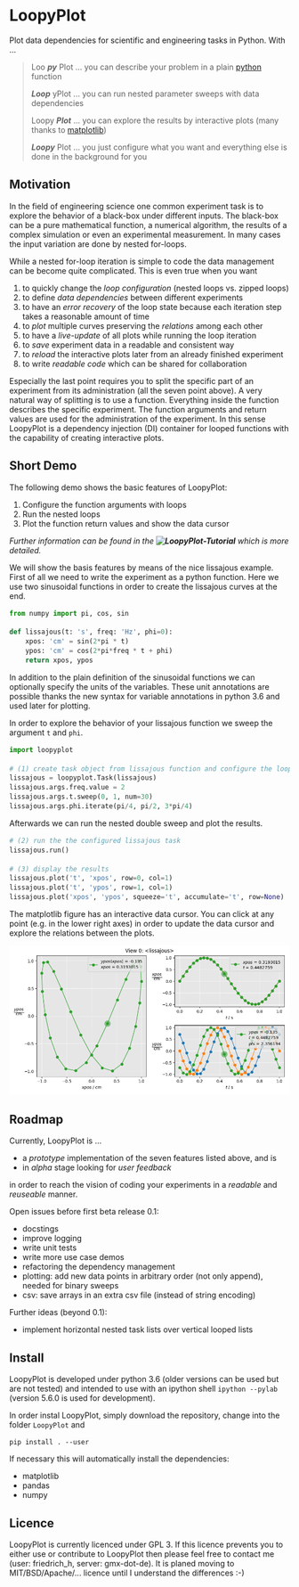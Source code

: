 LoopyPlot
=========

Plot data dependencies for scientific and engineering tasks in Python. With ...

> Loo **_py_** Plot ... you can describe your problem in a plain
> [python](https://www.python.org) function
>
> **_Loop_** yPlot ... you can run nested parameter sweeps with data
> dependencies
>
> Loopy **_Plot_** ... you can explore the results by interactive plots
> (many thanks to [matplotlib](https://matplotlib.org/))
>
> **_Loopy_** Plot ... you just configure what you want and everything
> else is done in the background for you


Motivation
----------

In the field of engineering science one common experiment task is to
explore the behavior of a black-box under different inputs. The
black-box can be a pure mathematical function, a numerical algorithm,
the results of a complex simulation or even an experimental measurement.
In many cases the input variation are done by nested for-loops.

While a nested for-loop iteration is simple to code the data management
can be become quite complicated. This is even true when you want

1.  to quickly change the *loop configuration* (nested loops vs. zipped
  loops)
2.  to define *data dependencies* between different experiments
3.  to have an *error recovery* of the loop state because each
  iteration step takes a reasonable amount of time
4.  to *plot* multiple curves preserving the *relations* among each other
5.  to have a *live-update* of all plots while running the loop iteration
6.  to *save* experiment data in a readable and consistent way
7.  to *reload* the interactive plots later from an already finished
   experiment
8.  to write *readable code* which can be shared for collaboration

Especially the last point requires you to split the specific part of
an experiment from its administration (all the seven point above). A very
natural way of splitting is to use a function. Everything inside the
function describes the specific experiment. The function arguments and
return values are used for the administration of the experiment.
In this sense LoopyPlot is a dependency injection (DI) container for
looped functions with the capability of creating interactive plots.


Short Demo
-----------

The following demo shows the basic features of LoopyPlot:

1. Configure the function arguments with loops
2. Run the nested loops
3. Plot the function return values and show the data cursor

*Further information can be found in the
**![LoopyPlot-Tutorial](./tutorial.ipynb)**
which is more detailed.*

We will show the basis features by means of the nice lissajous example.
First of all we need to write the experiment as a python function.
Here we use two sinusoidal functions in order to create the lissajous
curves at the end.

```python
from numpy import pi, cos, sin

def lissajous(t: 's', freq: 'Hz', phi=0):
    xpos: 'cm' = sin(2*pi * t)
    ypos: 'cm' = cos(2*pi*freq * t + phi)
    return xpos, ypos
```

In addition to the plain definition of the sinusoidal functions we can
optionally specify the units of the variables. These unit annotations are
possible thanks the new syntax for variable annotations in python 3.6
and used later for plotting.

In order to explore the behavior of your lissajous function we
sweep the argument `t` and `phi`.

```python
import loopyplot

# (1) create task object from lissajous function and configure the loops
lissajous = loopyplot.Task(lissajous)
lissajous.args.freq.value = 2
lissajous.args.t.sweep(0, 1, num=30)
lissajous.args.phi.iterate(pi/4, pi/2, 3*pi/4)

```

Afterwards we can run the nested double sweep and plot the results.


```python
# (2) run the the configured lissajous task
lissajous.run()

# (3) display the results
lissajous.plot('t', 'xpos', row=0, col=1)
lissajous.plot('t', 'ypos', row=1, col=1)
lissajous.plot('xpos', 'ypos', squeeze='t', accumulate='t', row=None)
```

The matplotlib figure has an interactive data cursor.
You can click at any point (e.g. in the lower right axes) in order to
update the data cursor and explore the relations between the plots.

![Lissajous](./examples/lissajous.gif)


Roadmap
-------

Currently, LoopyPlot is ...

* a *prototype* implementation of the seven features listed above, and is
* in *alpha* stage looking for *user feedback*

in order to reach the vision of coding your experiments in a
*readable* and *reuseable* manner.

Open issues before first beta release 0.1:
* docstings
* improve logging
* write unit tests
* write more use case demos
* refactoring the dependency management
* plotting: add new data points in arbitrary order (not only append),
  needed for binary sweeps
* csv: save arrays in an extra csv file (instead of string encoding)

Further ideas (beyond 0.1):
* implement horizontal nested task lists over vertical looped lists


Install
-------

LoopyPlot is developed under python 3.6
(older versions can be used but are not tested)
and intended to use with an ipython shell `ipython --pylab`
(version 5.6.0 is used for development).

In order instal LoopyPlot, simply download the repository, change into
the folder `LoopyPlot` and

    pip install . --user

If necessary this will automatically install the dependencies:

* matplotlib
* pandas
* numpy


Licence
-------

LoopyPlot is currently licenced under GPL 3. If this licence prevents you
to either use or contribute to LoopyPlot then please feel free to
contact me (&#117;&#115;&#101;&#114;:&#032;&#102;&#114;&#105;&#101;&#100;&#114;&#105;&#099;&#104;&#095;&#104;,&#032;&#115;&#101;&#114;&#118;&#101;&#114;:&#032;&#103;&#109;&#120;&#045;&#100;&#111;&#116;&#045;&#100;&#101;).
It is planed moving to MIT/BSD/Apache/... licence until I understand
the differences :-)
